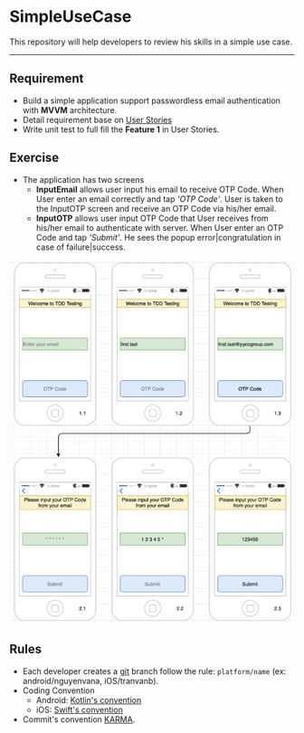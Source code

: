 # SimpleUseCase

This repository will help developers to review his skills in a simple use case.

---

## Requirement

- Build a simple application support passwordless email authentication with **MVVM** architecture.
- Detail requirement base on [User Stories](UserStories.md)
- Write unit test to full fill the **Feature 1** in User Stories.

## Exercise

- The application has two screens
  - **InputEmail** allows user input his email to receive OTP Code. When User enter an email correctly and tap *'OTP Code'*. User is taken to the InputOTP screen and receive an OTP Code via his/her email.
  - **InputOTP** allows user input OTP Code that User receives from his/her email to authenticate with server. When User enter an OTP Code and tap *'Submit'*. He sees the popup error|congratulation in case of failure|success.

![User Case Passwordless](Passwordless-authentication.png)

## Rules

- Each developer creates a [git](https://git-scm.com/docs) branch follow the rule: `platform/name` (ex: android/nguyenvana, iOS/tranvanb).
- Coding Convention
  - Android: [Kotlin's convention](https://kotlinlang.org/docs/reference/coding-conventions.html)
  - iOS: [Swift's convention](https://github.com/raywenderlich/swift-style-guide#lazy-initialization)
- Commit's convention [KARMA](http://karma-runner.github.io/3.0/dev/git-commit-msg.html).
